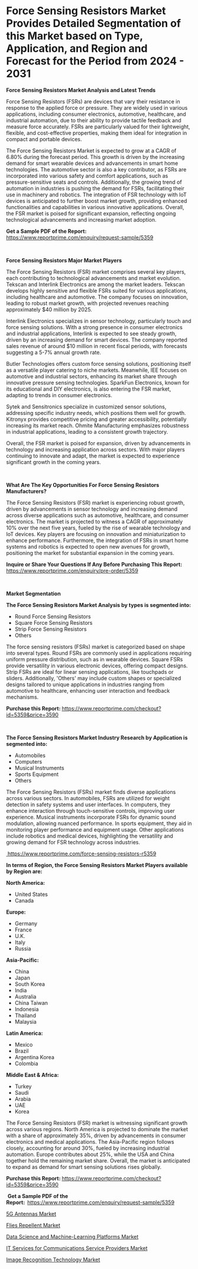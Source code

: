 <p><h1>Force Sensing Resistors Market Provides Detailed Segmentation of this Market based on Type, Application, and Region and Forecast for the Period from 2024 - 2031</h1></p><p><strong>Force Sensing Resistors Market Analysis and Latest Trends</strong></p>
<p><p>Force Sensing Resistors (FSRs) are devices that vary their resistance in response to the applied force or pressure. They are widely used in various applications, including consumer electronics, automotive, healthcare, and industrial automation, due to their ability to provide tactile feedback and measure force accurately. FSRs are particularly valued for their lightweight, flexible, and cost-effective properties, making them ideal for integration in compact and portable devices.</p><p>The Force Sensing Resistors Market is expected to grow at a CAGR of 6.80% during the forecast period. This growth is driven by the increasing demand for smart wearable devices and advancements in smart home technologies. The automotive sector is also a key contributor, as FSRs are incorporated into various safety and comfort applications, such as pressure-sensitive seats and controls. Additionally, the growing trend of automation in industries is pushing the demand for FSRs, facilitating their use in machinery and robotics. The integration of FSR technology with IoT devices is anticipated to further boost market growth, providing enhanced functionalities and capabilities in various innovative applications. Overall, the FSR market is poised for significant expansion, reflecting ongoing technological advancements and increasing market adoption.</p></p>
<p><strong>Get a Sample PDF of the Report:&nbsp;</strong> <a href="https://www.reportprime.com/enquiry/request-sample/5359?utm_campaign=1166&utm_medium=2&utm_source=Github&utm_content=ia&utm_term=27112024&utm_id=force-sensing-resistors">https://www.reportprime.com/enquiry/request-sample/5359</a></p>
<p>&nbsp;</p>
<p><strong>Force Sensing Resistors Major Market Players</strong></p>
<p><p>The Force Sensing Resistors (FSR) market comprises several key players, each contributing to technological advancements and market evolution. Tekscan and Interlink Electronics are among the market leaders. Tekscan develops highly sensitive and flexible FSRs suited for various applications, including healthcare and automotive. The company focuses on innovation, leading to robust market growth, with projected revenues reaching approximately $40 million by 2025.</p><p>Interlink Electronics specializes in sensor technology, particularly touch and force sensing solutions. With a strong presence in consumer electronics and industrial applications, Interlink is expected to see steady growth, driven by an increasing demand for smart devices. The company reported sales revenue of around $10 million in recent fiscal periods, with forecasts suggesting a 5-7% annual growth rate.</p><p>Butler Technologies offers custom force sensing solutions, positioning itself as a versatile player catering to niche markets. Meanwhile, IEE focuses on automotive and industrial sectors, enhancing its market share through innovative pressure sensing technologies. SparkFun Electronics, known for its educational and DIY electronics, is also entering the FSR market, adapting to trends in consumer electronics.</p><p>Sytek and Sensitronics specialize in customized sensor solutions, addressing specific industry needs, which positions them well for growth. Kitronyx provides competitive pricing and greater accessibility, potentially increasing its market reach. Ohmite Manufacturing emphasizes robustness in industrial applications, leading to a consistent growth trajectory.</p><p>Overall, the FSR market is poised for expansion, driven by advancements in technology and increasing application across sectors. With major players continuing to innovate and adapt, the market is expected to experience significant growth in the coming years.</p></p>
<p>&nbsp;</p>
<p><strong>What Are The Key Opportunities For Force Sensing Resistors Manufacturers?</strong></p>
<p><p>The Force Sensing Resistors (FSR) market is experiencing robust growth, driven by advancements in sensor technology and increasing demand across diverse applications such as automotive, healthcare, and consumer electronics. The market is projected to witness a CAGR of approximately 10% over the next five years, fueled by the rise of wearable technology and IoT devices. Key players are focusing on innovation and miniaturization to enhance performance. Furthermore, the integration of FSRs in smart home systems and robotics is expected to open new avenues for growth, positioning the market for substantial expansion in the coming years.</p></p>
<p><strong>Inquire or Share Your Questions If Any Before Purchasing This Report:</strong> <a href="https://www.reportprime.com/enquiry/pre-order/5359?utm_campaign=1166&utm_medium=2&utm_source=Github&utm_content=ia&utm_term=27112024&utm_id=force-sensing-resistors">https://www.reportprime.com/enquiry/pre-order/5359</a></p>
<p>&nbsp;</p>
<p><strong>Market Segmentation</strong></p>
<p><strong>The Force Sensing Resistors Market Analysis by types is segmented into:</strong></p>
<p><ul><li>Round Force Sensing Resistors</li><li>Square Force Sensing Resistors</li><li>Strip Force Sensing Resistors</li><li>Others</li></ul></p>
<p><p>The force sensing resistors (FSRs) market is categorized based on shape into several types. Round FSRs are commonly used in applications requiring uniform pressure distribution, such as in wearable devices. Square FSRs provide versatility in various electronic devices, offering compact designs. Strip FSRs are ideal for linear sensing applications, like touchpads or sliders. Additionally, 'Others' may include custom shapes or specialized designs tailored to unique applications in industries ranging from automotive to healthcare, enhancing user interaction and feedback mechanisms.</p></p>
<p><strong>Purchase this Report:&nbsp;</strong><a href="https://www.reportprime.com/checkout?id=5359&price=3590&utm_campaign=1166&utm_medium=2&utm_source=Github&utm_content=ia&utm_term=27112024&utm_id=force-sensing-resistors">https://www.reportprime.com/checkout?id=5359&price=3590</a></p>
<p>&nbsp;</p>
<p><strong>The Force Sensing Resistors Market Industry Research by Application is segmented into:</strong></p>
<p><ul><li>Automobiles</li><li>Computers</li><li>Musical Instruments</li><li>Sports Equipment</li><li>Others</li></ul></p>
<p><p>The Force Sensing Resistors (FSRs) market finds diverse applications across various sectors. In automobiles, FSRs are utilized for weight detection in safety systems and user interfaces. In computers, they enhance interaction through touch-sensitive controls, improving user experience. Musical instruments incorporate FSRs for dynamic sound modulation, allowing nuanced performance. In sports equipment, they aid in monitoring player performance and equipment usage. Other applications include robotics and medical devices, highlighting the versatility and growing demand for FSR technology across industries.</p></p>
<p><a href="https://www.reportprime.com/force-sensing-resistors-r5359?utm_campaign=1166&utm_medium=2&utm_source=Github&utm_content=ia&utm_term=27112024&utm_id=force-sensing-resistors">&nbsp;https://www.reportprime.com/force-sensing-resistors-r5359</a></p>
<p><strong>In terms of Region, the Force Sensing Resistors Market Players available by Region are:</strong></p>
<p>
    <p> <strong> North America: </strong>
        <ul>
            <li>United States</li>
            <li>Canada</li>
        </ul>
        </p> 
    <p> <strong> Europe: </strong>
        <ul>
            <li>Germany</li>
            <li>France</li>
            <li>U.K.</li>
            <li>Italy</li>
            <li>Russia</li>
        </ul>
        </p> 
    <p> <strong> Asia-Pacific: </strong>
        <ul>
            <li>China</li>
            <li>Japan</li>
            <li>South Korea</li>
            <li>India</li>
            <li>Australia</li>
            <li>China Taiwan</li>
            <li>Indonesia</li>
            <li>Thailand</li>
            <li>Malaysia</li>
        </ul>
        </p> 
    <p> <strong> Latin America: </strong>
        <ul>
            <li>Mexico</li>
            <li>Brazil</li>
            <li>Argentina Korea</li>
            <li>Colombia</li>
        </ul>
        </p> 
    <p> <strong> Middle East & Africa: </strong>
        <ul>
            <li>Turkey</li>
            <li>Saudi</li>
            <li>Arabia</li>
            <li>UAE</li>
            <li>Korea</li>
        </ul>
    </p>
    </p>
<p><p>The Force Sensing Resistors (FSR) market is witnessing significant growth across various regions. North America is projected to dominate the market with a share of approximately 35%, driven by advancements in consumer electronics and medical applications. The Asia-Pacific region follows closely, accounting for around 30%, fueled by increasing industrial automation. Europe contributes about 25%, while the USA and China together hold the remaining market share. Overall, the market is anticipated to expand as demand for smart sensing solutions rises globally.</p></p>
<p><strong>Purchase this Report: </strong><a href="https://www.reportprime.com/checkout?id=5359&price=3590&utm_campaign=1166&utm_medium=2&utm_source=Github&utm_content=ia&utm_term=27112024&utm_id=force-sensing-resistors">https://www.reportprime.com/checkout?id=5359&price=3590</a></p>
<p>&nbsp;<strong>Get a Sample PDF of the Report:&nbsp;&nbsp;</strong><a href="https://www.reportprime.com/enquiry/request-sample/5359?utm_campaign=1166&utm_medium=2&utm_source=Github&utm_content=ia&utm_term=27112024&utm_id=force-sensing-resistors">https://www.reportprime.com/enquiry/request-sample/5359</a></p>
<p><strong></strong></p>
<p><p><a href="https://github.com/yoshih12/Market-Research-Report-List-4/blob/main/5g-antennas-market.md?utm_campaign=1166&utm_medium=2&utm_source=Github&utm_content=ia&utm_term=27112024&utm_id=force-sensing-resistors">5G Antennas Market</a></p><p><a href="https://www.linkedin.com/pulse/examining-flies-repellentmarket-factorsinfluencing-revenue-gh0af?utm_campaign=1166&utm_medium=2&utm_source=Github&utm_content=ia&utm_term=27112024&utm_id=force-sensing-resistors">Flies Repellent Market</a></p><p><a href="https://issuu.com/reportprime-2/docs/data-science-and-machine-learning-p_da2f415f118eb7?utm_campaign=1166&utm_medium=2&utm_source=Github&utm_content=ia&utm_term=27112024&utm_id=force-sensing-resistors">Data Science and Machine-Learning Platforms Market</a></p><p><a href="https://issuu.com/reportprime-2/docs/it-services-for-communications-serv_04e9a81b382503?utm_campaign=1166&utm_medium=2&utm_source=Github&utm_content=ia&utm_term=27112024&utm_id=force-sensing-resistors">IT Services for Communications Service Providers Market</a></p><p><a href="https://www.linkedin.com/pulse/examining-image-recognition-technology-market-growth-size-qnznf?utm_campaign=1166&utm_medium=2&utm_source=Github&utm_content=ia&utm_term=27112024&utm_id=force-sensing-resistors">Image Recognition Technology Market</a></p></p>